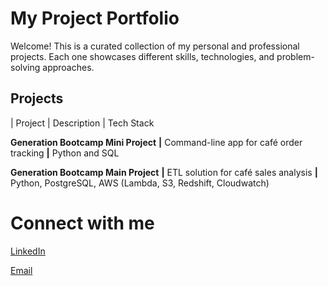 # My Project Portfolio
Welcome! This is a curated collection of my personal and professional projects. Each one showcases different skills, technologies, and problem-solving approaches.
## Projects
| Project | Description | Tech Stack
 
**Generation Bootcamp Mini Project** **|** Command-line app for café order tracking **|** Python and SQL

**Generation Bootcamp Main Project** **|** ETL solution for café sales analysis **|** Python, PostgreSQL, AWS (Lambda, S3, Redshift, Cloudwatch)

# Connect with me
[LinkedIn](https://www.linkedin.com/in/damilareteller)

[Email](Dteller001@gmail.com)
